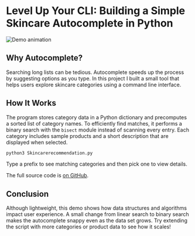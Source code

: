 # Level Up Your CLI: Building a Simple Skincare Autocomplete in Python

![Demo animation](demo.gif)

## Why Autocomplete?

Searching long lists can be tedious. Autocomplete speeds up the process by
suggesting options as you type. In this project I built a small tool that helps
users explore skincare categories using a command line interface.

## How It Works

The program stores category data in a Python dictionary and precomputes a sorted
list of category names. To efficiently find matches, it performs a binary search
with the `bisect` module instead of scanning every entry. Each category includes
sample products and a short description that are displayed when selected.

```bash
python3 Skincarerecommendation.py
```

Type a prefix to see matching categories and then pick one to view details.

The full source code is [on GitHub](https://github.com/example/SkinCare-Recommendation-System).

## Conclusion

Although lightweight, this demo shows how data structures and algorithms impact
user experience. A small change from linear search to binary search makes the
autocomplete snappy even as the data set grows. Try extending the script with
more categories or product data to see how it scales!
